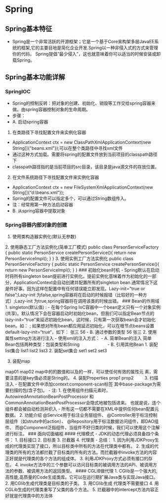 # Spring
## Spring基本特征
- Spring是一个非常活跃的开源框架；它是一个基于Core来构架多层JavaEE系统的框架,它的主要目地是简化企业开发.Spring以一种非侵入式的方式来管理你的代码，
Spring提倡”最少侵入”，这也就意味着你可以适当的时候安装或卸载Spring。
## Spring基本功能详解
### SpringIOC
- Spring的控制反转：把对象的创建、初始化、销毁等工作交给spring容器来做。由spring容器控制对象的生命周期。
- 步骤：
- A. 启动spring容器
1. 在类路径下寻找配置文件来实例化容器 
 - ApplicationContext ctx = new ClassPathXmlApplicationContext(new String[]{"beans.xml"});可以在整个类路径中寻找xml文件
 - 通过这种方式加载。需要将spring的配置文件放到当前项目的classpath路径下
 - classpath路径指的是当前项目的src目录，该目录是java源文件的存放位置。 
2. 在文件系统路径下寻找配置文件来实例化容器 
- ApplicationContext ctx = new FileSystemXmlApplicationContext(new String[]{“d:\\beans.xml“});
- Spring的配置文件可以指定多个，可以通过String数组传入。
- 注：经常用第一种方法启动容器
- B. 从spring容器中提取对象
### Spring容器内部对象的创建
1. 使用类构造器实例化(默认无参数)
<bean id=" " class=" "/>
2. 使用静态工厂方法实例化(简单工厂模式)
<bean id="personService"  class="com.itcast.factory.PersonServiceFactory"    factory-method="createPersonService" />
public class PersonServiceFactory {
      public  static PersonService createPersonService(){
                return new PersonServiceImpl();
      }
}
3. 使用实例工厂方法实例化
<bean id="personServiceFactory"  class="com.itcast.factory.PersonServiceFactory"  />
<bean id="personService"  class="com.itcast.factory.PersonServiceFactory" factory-bean="personServiceFactory"  factory-method="createPersonService" />
public class PersonServiceFactory {
      public  static PersonService createPersonService(){
                return new PersonServiceImpl();
      }
}
### 初始化bean时机
- Spring默认在启动时将所有singleton bean提前进行实例化。提前实例化意味着作为初始化的一部分，ApplicationContext会自动创建并配置所有的singleton bean.通常情况下这是件好事。因为这样在配置中有任何错误能立即发现。Lazy-init=”true or  false”;Lazy-init 为false,spring容器将在启动的时候报错（比较好的一种方式）;Lazy-init 为true,spring容器将在调用该类的时候出错。
### Bean的作用域
1. singleton(默认值) :
- 在每个Spring IoC容器中一个bean定义只有一个对象实例(共享)。默认情况下会在容器启动时初始化bean，但我们可以指定Bean节点的lazy-init=“true”来延迟初始化bean，这时候，只有第一次获取bean会才初始化bean。如： <bean id="xxx" class="cn.itcast.OrderServiceBean" lazy-init="true"/>;
如果想对所有bean都应用延迟初始化，可以在根节点beans设置default-lazy-init=“true“，如下： 
<beans default-lazy-init="true“ ...> 
 2. prototype :
 - 允许bean可以被多次实例化(使用一次就创建一个实例) . Spring不能对一个prototype bean的整个生命周期负责.这就意味着清楚prototype作用域的对象并释放任何prototype bean所持有的昂贵资源都是客户端的责任。
### 依赖注入(DI)
1. 使用构造器注入
- 使用xml的注入方式
- A.	通过参数的顺序
<constructor-arg index="0">
      <value>张三</value>
</constructor-arg>
<constructor-arg index="1">
       <value>56</value>
 </constructor-arg> 
- B.	通过参数的类型
<constructor-arg type="java.lang.Integer">
              <value>56</value>
       </constructor-arg>
       <constructor-arg type="java.lang.String">
              <value>张三</value>
       </constructor-arg>
2. 使用属性setting方法进行注入
- 使用xml的注入方式：
- A.	简单Bean的注入
简单Bean包括两种类型：包装类型和String
<bean id="personService"   class="com.itcast.bean.impl.PersonServiceImpl">
<!-- 基本类型,string类型 -->
<property name="age" value="20"></property>
<property name="name" value="张无忌"></property>                       
</bean>
- B.	引用其他Bean
<bean id="person" class="com.itcast.bean.Person" />
 <bean id="personService"  class="com.itcast.bean.impl.PersonServiceImpl">
 <property name="person" ref="person" />
</bean>
1. 装配list集合 
<property name="lists">
     <list>
         <value>list1</value>
         <value>list2</value>
         <value>list3</value>
     </list>
 </property> 
2. 装配set集合
<property name="sets">
   <set>
           <value>set1</value>
           <value>set2</value>
           <value>set3</value>
   </set>
</property>

3. 装配map
<property name="maps">
       <map>
            <entry key="01">
                    <value>map01</value>
            </entry>
            <entry key="02">
                    <value>map02</value>
            </entry>	
       </map>
</property>
map中的<entry>的数值和<list>以及<set>的一样，可以使任何有效的属性元
素，需要注意的是key值必须是String的。
4. 装配Properties
<property name="props">
           <props>
             <prop key="01">prop1</prop>
             <prop key="02">prop2</prop>
           </props>
        </property> 
3. 扫描注入
- 在配置文件中添加context:component-scan标签 <context:component-scan base-package="cn.itcast"/> 其中base-package为需要扫描的包(含子包)。
- 注:
1. 在使用组件扫描元素时，AutowiredAnnotationBeanPostProcessor 和CommonAnnotationBeanPostProcessor会隐式地被包括进来。 也就是说，连个组件都会被自动检测并织入 - 所有这一切都不需要在XML中提供任何bean配置元数据。 
2. 功能介绍
@Service用于标注业务层组件、
@Controller用于标注控制层组件（如struts中的action）、
@Repository用于标注数据访问组件，即DAO组件、
而@Component泛指组件，当组件不好归类的时候，我们可以使用这个注解进行标注。 
### 面向切面编程
#### 代理模式
- JDK的动态代理必须具备四个条件：
1. 目标接口
2. 目标类
3. 拦截器
4. 代理类
- 总结：
1. 因为利用JDKProxy生成的代理类实现了接口，所以目标类中所有的方法在代理类中都有。
2. 生成的代理类的所有的方法都拦截了目标类的所有的方法。而拦截器中invoke方法的内容正好就是代理类的各个方法的组成体。
3. 利用JDKProxy方式必须有接口的存在。
4. invoke方法中的三个参数可以访问目标类的被调用方法的API、被调用方法的参数、被调用方法的返回类型。
#### CGLIB做代理
1. CGlib是一个强大的,高性能,高质量的Code生成类库。它可以在运行期扩展Java类与实现Java接口。
2. 用CGlib生成代理类是目标类的子类。
3. 用CGlib生成 代理类不需要接口
4. 用CGLib生成的代理类重写了父类的各个方法。
5. 拦截器中的intercept方法内容正好就是代理类中的方法体



 


